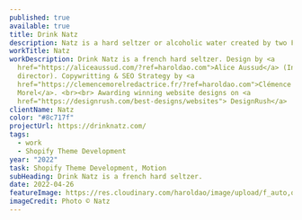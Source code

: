 ```yaml
---
published: true
available: true
title: Drink Natz
description: Natz is a hard seltzer or alcoholic water created by two French entrepreneurs
workTitle: Natz
workDescription: Drink Natz is a french hard seltzer. Design by <a
  href="https://aliceaussud.com/?ref=haroldao.com">Alice Aussud</a> (Inhouse art
  director). Copywritting & SEO Strategy by <a
  href="https://clemencemorelredactrice.fr/?ref=haroldao.com">Clémence
  Morel</a>. <br><br> Awarding winning website designs on <a
  href="https://designrush.com/best-designs/websites"> DesignRush</a>
clientName: Natz
color: "#8c717f"
projectUrl: https://drinknatz.com/
tags:
  - work
  - Shopify Theme Development
year: "2022"
task: Shopify Theme Development, Motion
subHeading: Drink Natz is a french hard seltzer.
date: 2022-04-26
featureImage: https://res.cloudinary.com/haroldao/image/upload/f_auto,q_auto/v1650996531/Drink_Natz_Cover_wka9ku.webp
imageCredit: Photo © Natz
---
```

